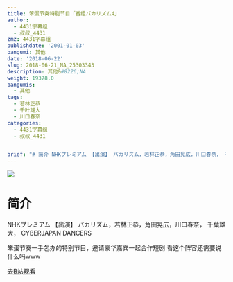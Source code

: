 ```yaml
---
title: 笨蛋节奏特别节目「番组バカリズム4」
author:
  - 4431字幕组
  - 叔叔_4431
zmz: 4431字幕组
publishdate: '2001-01-03'
bangumi: 其他
date: '2018-06-22'
slug: 2018-06-21_NA_25303343
description: 其他&#8226;NA
weight: 19378.0
bangumis:
  - 其他
tags:
  - 若林正恭
  - 千叶雄大
  - 川口春奈
categories:
  - 4431字幕组
  - 叔叔_4431


brief: "# 简介 NHKプレミアム 【出演】 バカリズム，若林正恭，角田晃広，川口春奈， 千葉雄大， CYBERJAPAN DANCERS 笨蛋节奏一手包办的特别节目，邀请豪华嘉宾一起合作短剧 看这个阵容还需要说什么吗www"
---
```

![](https://i.imgur.com/LA2A4AF.jpg)
# 简介  
NHKプレミアム
【出演】
バカリズム，若林正恭，角田晃広，川口春奈，
千葉雄大， CYBERJAPAN DANCERS

笨蛋节奏一手包办的特别节目，邀请豪华嘉宾一起合作短剧
看这个阵容还需要说什么吗www  

[去B站观看](https://www.bilibili.com/video/av25303343/)
 
